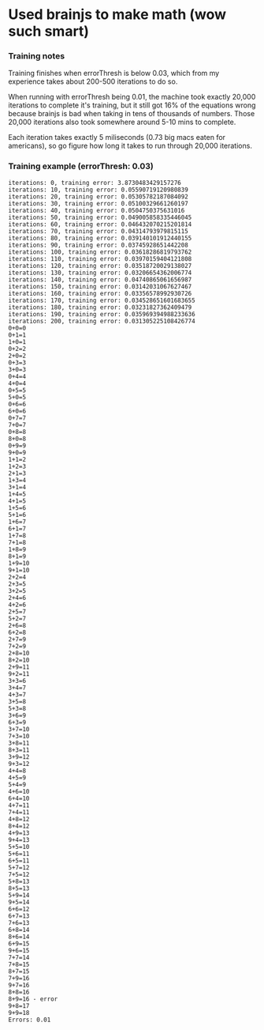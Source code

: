 # Used brainjs to make math (wow such smart)

### Training notes
Training finishes when errorThresh is below 0.03, which from my experience takes about 200-500 iterations to do so.

When running with errorThresh being 0.01, the machine took exactly 20,000 iterations to complete it's training, but it still got 16% of the equations wrong because brainjs is bad when taking in tens of thousands of numbers. Those 20,000 iterations also took somewhere around 5-10 mins to complete.


Each iteration takes exactly 5 miliseconds (0.73 big macs eaten for americans), so go figure how long it takes to run through 20,000 iterations.


### Training example (errorThresh: 0.03)
```
iterations: 0, training error: 3.8730483429157276
iterations: 10, training error: 0.05590719120980839
iterations: 20, training error: 0.05305782187084092
iterations: 30, training error: 0.05100329661260197
iterations: 40, training error: 0.0504750375631016
iterations: 50, training error: 0.049005858335446045
iterations: 60, training error: 0.046432070215201814
iterations: 70, training error: 0.04314793979815115
iterations: 80, training error: 0.039140101912440155
iterations: 90, training error: 0.03745928651442208
iterations: 100, training error: 0.03618286819793762
iterations: 110, training error: 0.03970159404121808
iterations: 120, training error: 0.03518720029138027
iterations: 130, training error: 0.03206654362006774
iterations: 140, training error: 0.04740865061656987
iterations: 150, training error: 0.03142031067627467
iterations: 160, training error: 0.03356578992930726
iterations: 170, training error: 0.034528651601683655
iterations: 180, training error: 0.03231827362409479
iterations: 190, training error: 0.035969394988233636
iterations: 200, training error: 0.031305225108426774
0+0=0
0+1=1
1+0=1
0+2=2
2+0=2
0+3=3
3+0=3
0+4=4
4+0=4
0+5=5
5+0=5
0+6=6
6+0=6
0+7=7
7+0=7
0+8=8
8+0=8
0+9=9
9+0=9
1+1=2
1+2=3
2+1=3
1+3=4
3+1=4
1+4=5
4+1=5
1+5=6
5+1=6
1+6=7
6+1=7
1+7=8
7+1=8
1+8=9
8+1=9
1+9=10
9+1=10
2+2=4
2+3=5
3+2=5
2+4=6
4+2=6
2+5=7
5+2=7
2+6=8
6+2=8
2+7=9
7+2=9
2+8=10
8+2=10
2+9=11
9+2=11
3+3=6
3+4=7
4+3=7
3+5=8
5+3=8
3+6=9
6+3=9
3+7=10
7+3=10
3+8=11
8+3=11
3+9=12
9+3=12
4+4=8
4+5=9
5+4=9
4+6=10
6+4=10
4+7=11
7+4=11
4+8=12
8+4=12
4+9=13
9+4=13
5+5=10
5+6=11
6+5=11
5+7=12
7+5=12
5+8=13
8+5=13
5+9=14
9+5=14
6+6=12
6+7=13
7+6=13
6+8=14
8+6=14
6+9=15
9+6=15
7+7=14
7+8=15
8+7=15
7+9=16
9+7=16
8+8=16
8+9=16 - error
9+8=17
9+9=18
Errors: 0.01
```
